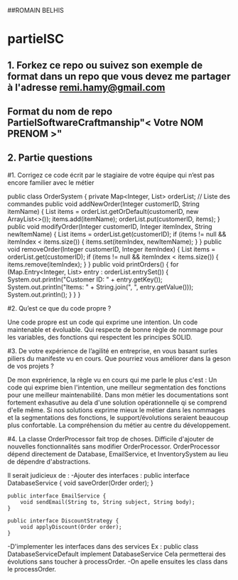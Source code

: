 ##ROMAIN BELHIS

# partielSC

## 1. Forkez ce repo ou suivez son exemple de format dans un repo que vous devez me partager à l'adresse remi.hamy@gmail.com
## Format du nom de repo PartielSoftwareCraftmanship"< Votre NOM PRENOM >"

## 2. Partie questions
#1. Corrigez ce code écrit par le stagiaire de votre équipe qui n’est pas
encore familier avec le métier

public class OrderSystem {
private Map<Integer, List<String>> orderList; // Liste des commandes
public void addNewOrder(Integer customerID, String itemName) {
List<String> items = orderList.getOrDefault(customerID, new ArrayList<>());
items.add(itemName);
orderList.put(customerID, items);
}
public void modifyOrder(Integer customerID, Integer itemIndex, String newItemName) {
List<String> items = orderList.get(customerID);
if (items != null && itemIndex < items.size()) {
items.set(itemIndex, newItemName);
}
}
public void removeOrder(Integer customerID, Integer itemIndex) {
List<String> items = orderList.get(customerID);
if (items != null && itemIndex < items.size()) {
items.remove(itemIndex);
}
}
public void printOrders() {
for (Map.Entry<Integer, List<String>> entry : orderList.entrySet()) {
System.out.println("Customer ID: " + entry.getKey());
System.out.println("Items: " + String.join(", ", entry.getValue()));
System.out.println();
}
}
}


#2. Qu’est ce que du code propre ?

Une code propre est un code qui exprime une intention.
Un code maintenable et évoluable.
Qui respecte de bonne règle de nommage pour les variables, des fonctions qui respectent les principes SOLID.


#3. De votre expérience de l’agilité en entreprise, en vous basant surles piliers du manifeste vu en cours. Que pourriez vous améliorer dans la geson de vos projets ?

De mon exprérience, la règle vu en cours qui me parle le plus c'est : Un code qui exprime bien l'intention, une  meilleur segmentation des fonctions pour une meilleur maintenabilité.
Dans mon métier les documentations sont fortement exhasutive au dela d'une solution opérationnelle qi se comprend d'elle même.
Si nos solutions exprime mieux le métier dans les nommages et la segmentations des fonctions, le support/évolutions seraient beaucoup plus confortable.
La compréhension du métier au centre du développement.

#4.
La classe OrderProcessor fait trop de choses.
Difficile d'ajouter de nouvelles fonctionnalités sans modifier OrderProcessor.
OrderProcessor dépend directement de Database, EmailService, et InventorySystem au lieu de dépendre d'abstractions.

Il serait judicieux de : 
-Ajouter des interfaces : 
    public interface DatabaseService {
        void saveOrder(Order order);
    }
    
    public interface EmailService {
        void sendEmail(String to, String subject, String body);
    }
    
    public interface DiscountStrategy {
        void applyDiscount(Order order);
    }
-D'implementer les interfaces dans des services 
Ex : public class DatabaseServiceDefault implement DatabaseService
Cela permetterai des évolutions sans toucher à processOrder.
-On apelle ensuites les class dans le processOrder.

